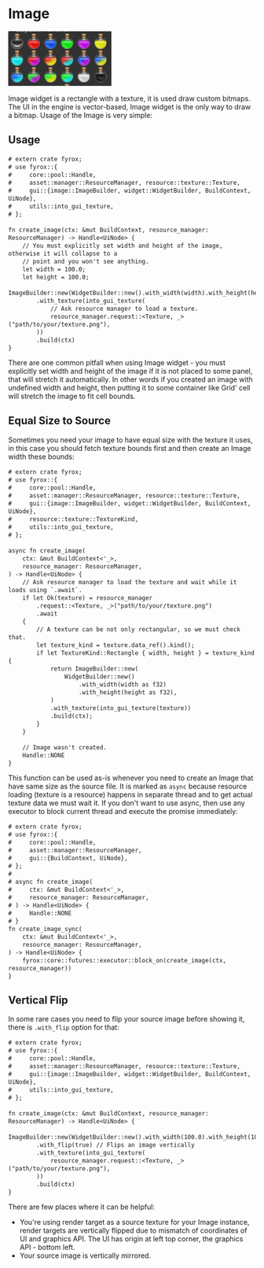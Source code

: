 # Image

![image](image.png)

Image widget is a rectangle with a texture, it is used draw custom bitmaps. The UI in the engine is vector-based, Image
widget is the only way to draw a bitmap. Usage of the Image is very simple:

## Usage

```rust,no_run
# extern crate fyrox;
# use fyrox::{
#     core::pool::Handle,
#     asset::manager::ResourceManager, resource::texture::Texture,
#     gui::{image::ImageBuilder, widget::WidgetBuilder, BuildContext, UiNode},
#     utils::into_gui_texture,
# };

fn create_image(ctx: &mut BuildContext, resource_manager: ResourceManager) -> Handle<UiNode> {
    // You must explicitly set width and height of the image, otherwise it will collapse to a
    // point and you won't see anything.
    let width = 100.0;
    let height = 100.0;
    ImageBuilder::new(WidgetBuilder::new().with_width(width).with_height(height))        
        .with_texture(into_gui_texture(
            // Ask resource manager to load a texture.
            resource_manager.request::<Texture, _>("path/to/your/texture.png"),
        ))
        .build(ctx)
}
```

There are one common pitfall when using Image widget - you must explicitly set width and height of the image if it is
not placed to some panel, that will stretch it automatically. In other words if you created an image with undefined
width and height, then putting it to some container like Grid' cell will stretch the image to fit cell bounds.

## Equal Size to Source

Sometimes you need your image to have equal size with the texture it uses, in this case you should fetch texture 
bounds first and then create an Image width these bounds:

```rust,no_run,edition2018
# extern crate fyrox;
# use fyrox::{
#     core::pool::Handle,
#     asset::manager::ResourceManager, resource::texture::Texture,
#     gui::{image::ImageBuilder, widget::WidgetBuilder, BuildContext, UiNode},
#     resource::texture::TextureKind,
#     utils::into_gui_texture,
# };

async fn create_image(
    ctx: &mut BuildContext<'_>,
    resource_manager: ResourceManager,
) -> Handle<UiNode> {
    // Ask resource manager to load the texture and wait while it loads using `.await`.
    if let Ok(texture) = resource_manager
        .request::<Texture, _>("path/to/your/texture.png")
        .await
    {
        // A texture can be not only rectangular, so we must check that.
        let texture_kind = texture.data_ref().kind();
        if let TextureKind::Rectangle { width, height } = texture_kind {
            return ImageBuilder::new(
                WidgetBuilder::new()
                    .with_width(width as f32)
                    .with_height(height as f32),
            )
            .with_texture(into_gui_texture(texture))
            .build(ctx);
        }
    }

    // Image wasn't created.
    Handle::NONE
}
```

This function can be used as-is whenever you need to create an Image that have same size as the source file. It is
marked as `async` because resource loading (texture is a resource) happens in separate thread and to get actual texture
data we must wait it. If you don't want to use async, then use any executor to block current thread and execute the
promise immediately:

```rust,no_run,edition2018
# extern crate fyrox;
# use fyrox::{
#     core::pool::Handle,
#     asset::manager::ResourceManager,
#     gui::{BuildContext, UiNode},
# };
# 
# async fn create_image(
#     ctx: &mut BuildContext<'_>,
#     resource_manager: ResourceManager,
# ) -> Handle<UiNode> {
#     Handle::NONE
# }
fn create_image_sync(
    ctx: &mut BuildContext<'_>,
    resource_manager: ResourceManager,
) -> Handle<UiNode> {
    fyrox::core::futures::executor::block_on(create_image(ctx, resource_manager))
}
```

## Vertical Flip

In some rare cases you need to flip your source image before showing it, there is `.with_flip` option for that:

```rust,no_run
# extern crate fyrox;
# use fyrox::{
#     core::pool::Handle,
#     asset::manager::ResourceManager, resource::texture::Texture,
#     gui::{image::ImageBuilder, widget::WidgetBuilder, BuildContext, UiNode},
#     utils::into_gui_texture,
# };

fn create_image(ctx: &mut BuildContext, resource_manager: ResourceManager) -> Handle<UiNode> {
    ImageBuilder::new(WidgetBuilder::new().with_width(100.0).with_height(100.0))
        .with_flip(true) // Flips an image vertically
        .with_texture(into_gui_texture(
            resource_manager.request::<Texture, _>("path/to/your/texture.png"),
        ))
        .build(ctx)
}
```

There are few places where it can be helpful:

- You're using render target as a source texture for your Image instance, render targets are vertically flipped due
to mismatch of coordinates of UI and graphics API. The UI has origin at left top corner, the graphics API - bottom left.
- Your source image is vertically mirrored.